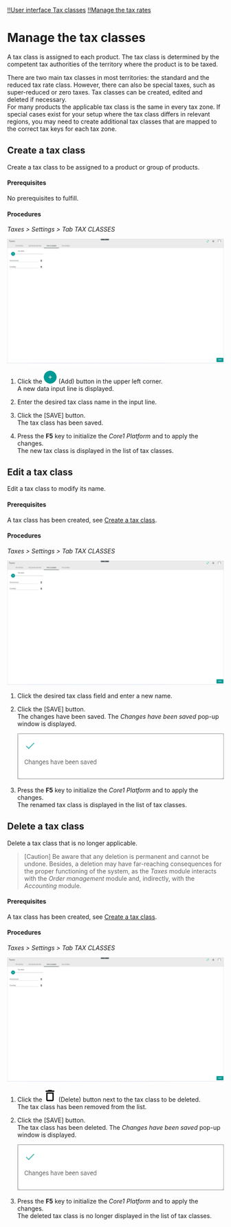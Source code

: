 [!!User interface Tax classes](../UserInterface/01c_TaxClasses.md)
[!!Manage the tax rates](./01_ManageTaxRates.md)

[comment]: <> (Add link to Accounting if available)

# Manage the tax classes

A tax class is assigned to each product. The tax class is determined by the competent tax authorities of the territory where the product is to be taxed.

There are two main tax classes in most territories: the standard and the reduced tax rate class. However, there can also be special taxes, such as super-reduced or zero taxes. Tax classes can be created, edited and deleted if necessary.   
For many products the applicable tax class is the same in every tax zone. If special cases exist for your setup where the tax class differs in relevant regions, you may need to create additional tax classes that are mapped to the correct tax keys for each tax zone.


## Create a tax class

Create a tax class to be assigned to a product or group of products.

#### Prerequisites  

No prerequisites to fulfill.

#### Procedures

*Taxes > Settings > Tab TAX CLASSES*

![Tax classes](../../Assets/Screenshots/Taxes/Settings/TaxClasses/TaxClasses.png "[Tax classes]")

1. Click the ![Add](../../Assets/Icons/Plus01.png "[Add]") (Add) button in the upper left corner.   
    A new data input line is displayed.  

2. Enter the desired tax class name in the input line.  

3. Click the [SAVE] button.  
    The tax class has been saved.

4. Press the **F5** key to initialize the *Core1 Platform* and to apply the changes.   
    The new tax class is displayed in the list of tax classes.

[comment]: <> (By creating a tax class, SAVE does NOT show the confirmation message/any reaction from system. Probably misleading for user. Stand 19.09.22)


## Edit a tax class

Edit a tax class to modify its name.

#### Prerequisites

A tax class has been created, see [Create a tax class](#create-a-tax-class).

#### Procedures

*Taxes > Settings > Tab TAX CLASSES*

![Tax classes](../../Assets/Screenshots/Taxes/Settings/TaxClasses/TaxClasses.png "[Tax classes]")

1. Click the desired tax class field and enter a new name.  

2. Click the [SAVE] button.  
    The changes have been saved. The *Changes have been saved* pop-up window is displayed.

    ![Changes saved](../../Assets/Screenshots/Taxes/Settings/TaxClasses/ChangesSaved.png "[Changes saved]")

3. Press the **F5** key to initialize the *Core1 Platform* and to apply the changes.  
    The renamed tax class is displayed in the list of tax classes.


## Delete a tax class

Delete a tax class that is no longer applicable.  

> [Caution] Be aware that any deletion is permanent and cannot be undone. Besides, a deletion may have far-reaching consequences for the proper functioning of the system, as the *Taxes* module interacts with the *Order management* module and, indirectly, with the *Accounting* module.

#### Prerequisites

A tax class has been created, see [Create a tax class](#create-a-tax-class).

#### Procedures

*Taxes > Settings > Tab TAX CLASSES*

![Tax classes](../../Assets/Screenshots/Taxes/Settings/TaxClasses/TaxClasses.png "[Tax classes]")

1. Click the ![Delete](../../Assets/Icons/Trash08.png "[Delete]") (Delete) button next to the tax class to be deleted.  
    The tax class has been removed from the list.

2. Click the [SAVE] button.  
    The tax class has been deleted. The *Changes have been saved* pop-up window is displayed.

    ![Changes saved](../../Assets/Screenshots/Taxes/Settings/TaxClasses/ChangesSaved.png "[Changes saved]")

3. Press the **F5** key to initialize the *Core1 Platform* and to apply the changes.  
    The deleted tax class is no longer displayed in the list of tax classes.  
